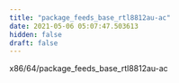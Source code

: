 ```yaml
---
title: "package_feeds_base_rtl8812au-ac"
date: 2021-05-06 05:07:47.503613
hidden: false
draft: false
---
```


x86/64/package_feeds_base_rtl8812au-ac


